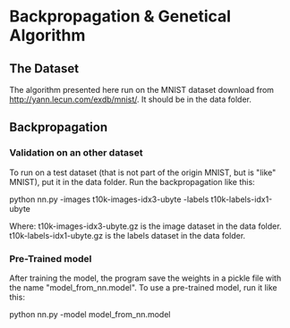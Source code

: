 # Backpropagation & Genetical Algorithm

## The Dataset
The algorithm presented here run on the MNIST dataset download from http://yann.lecun.com/exdb/mnist/.
It should be in the data folder.

## Backpropagation

### Validation on an other dataset
To run on a test dataset (that is not part of the origin MNIST, but is "like" MNIST), put it in the data folder.
Run the backpropagation like this:

python nn.py -images t10k-images-idx3-ubyte -labels t10k-labels-idx1-ubyte

Where:
t10k-images-idx3-ubyte.gz is the image dataset in the data folder.
t10k-labels-idx1-ubyte.gz is the labels dataset in the data folder.

### Pre-Trained model
After training the model, the program save the weights in a pickle file with the name "model_from_nn.model".
To use a pre-trained model, run it like this:

python nn.py -model model_from_nn.model
